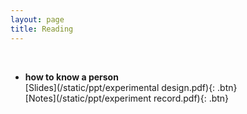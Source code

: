 ```yaml
---
layout: page
title: Reading
---
```


<br />  

- **how to know a person**  
  [Slides](/static/ppt/experimental design.pdf){: .btn}  
  [Notes](/static/ppt/experiment record.pdf){: .btn}  


<br /> 


